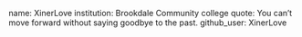 
name: XinerLove
institution: Brookdale Community college 
quote: You can’t move forward without saying goodbye to the past. 
github_user: XinerLove
